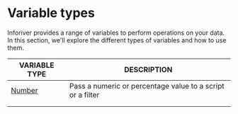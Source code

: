 # Variable types

Inforiver provides a range of variables to perform operations on your data. In this section, we'll explore the different types of variables and how to use them.

| VARIABLE TYPE       | DESCRIPTION                                                |
| ------------------- | ---------------------------------------------------------- |
| [Number](number.md) | Pass a numeric or percentage value to a script or a filter |
|                     |                                                            |
|                     |                                                            |
